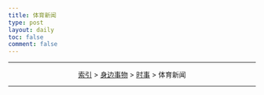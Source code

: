 ```yaml
---
title: 体育新闻
type: post
layout: daily
toc: false
comment: false
---
```

---
<span><center>[索引](/gknows/index) > [身边事物](/gknows/身边事物) > [时事](/gknows/时事) > 体育新闻</center></span>

---
